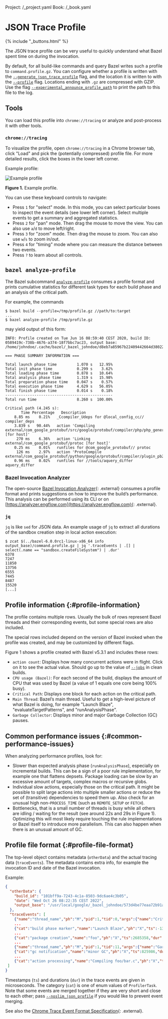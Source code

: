 Project: /_project.yaml
Book: /_book.yaml

# JSON Trace Profile

{% include "_buttons.html" %}

The JSON trace profile can be very useful to quickly understand what Bazel spent
time on during the invocation.

By default, for all build-like commands and query Bazel writes such a profile to
`command.profile.gz`. You can configure whether a profile is written with the
[`--generate_json_trace_profile`](/reference/command-line-reference#flag--generate_json_trace_profile)
flag, and the location it is written to with the
[`--profile`](/user-manual#profile) flag. Locations ending with `.gz` are
compressed with GZIP. Use the flag
[`--experimental_announce_profile_path`](/reference/command-line-reference#flag--experimental_announce_profile_path)
to print the path to this file to the log.

## Tools

You can load this profile into `chrome://tracing` or analyze and
post-process it with other tools.

### `chrome://tracing`

To visualize the profile, open `chrome://tracing` in a Chrome browser tab,
click "Load" and pick the (potentially compressed) profile file. For more
detailed results, click the boxes in the lower left corner.

Example profile:

![Example profile](/docs/images/json-trace-profile.png "Example profile")

**Figure 1.** Example profile.

You can use these keyboard controls to navigate:

*   Press `1` for "select" mode. In this mode, you can select
    particular boxes to inspect the event details (see lower left corner).
    Select multiple events to get a summary and aggregated statistics.
*   Press `2` for "pan" mode. Then drag the mouse to move the view. You
    can also use `a`/`d` to move left/right.
*   Press `3` for "zoom" mode. Then drag the mouse to zoom. You can
    also use `w`/`s` to zoom in/out.
*   Press `4` for "timing" mode where you can measure the distance
    between two events.
*   Press `?` to learn about all controls.

## `bazel analyze-profile`

The Bazel subcommand [`analyze-profile`](/user-manual#analyze-profile)
consumes a profile format and prints cumulative statistics for
different task types for each build phase and an analysis of the critical path.

For example, the commands

```
$ bazel build --profile=/tmp/profile.gz //path/to:target
...
$ bazel analyze-profile /tmp/profile.gz
```

may yield output of this form:

```
INFO: Profile created on Tue Jun 16 08:59:40 CEST 2020, build ID: 0589419c-738b-4676-a374-18f7bbc7ac23, output base: /home/johndoe/.cache/bazel/_bazel_johndoe/d8eb7a85967b22409442664d380222c0

=== PHASE SUMMARY INFORMATION ===

Total launch phase time         1.070 s   12.95%
Total init phase time           0.299 s    3.62%
Total loading phase time        0.878 s   10.64%
Total analysis phase time       1.319 s   15.98%
Total preparation phase time    0.047 s    0.57%
Total execution phase time      4.629 s   56.05%
Total finish phase time         0.014 s    0.18%
------------------------------------------------
Total run time                  8.260 s  100.00%

Critical path (4.245 s):
       Time Percentage   Description
    8.85 ms    0.21%   _Ccompiler_Udeps for @local_config_cc// compiler_deps
    3.839 s   90.44%   action 'Compiling external/com_google_protobuf/src/google/protobuf/compiler/php/php_generator.cc [for host]'
     270 ms    6.36%   action 'Linking external/com_google_protobuf/protoc [for host]'
    0.25 ms    0.01%   runfiles for @com_google_protobuf// protoc
     126 ms    2.97%   action 'ProtoCompile external/com_google_protobuf/python/google/protobuf/compiler/plugin_pb2.py'
    0.96 ms    0.02%   runfiles for //tools/aquery_differ aquery_differ
```

### Bazel Invocation Analyzer

The open-source
[Bazel Invocation Analyzer](https://github.com/EngFlow/bazel_invocation_analyzer){: .external}
consumes a profile format and prints suggestions on how to improve
the build’s performance. This analysis can be performed using its CLI or on
[https://analyzer.engflow.com](https://analyzer.engflow.com){: .external}.

### `jq`

`jq` is like `sed` for JSON data. An example usage of `jq` to extract all
durations of the sandbox creation step in local action execution:

```
$ zcat $(../bazel-6.0.0rc1-linux-x86_64 info output_base)/command.profile.gz | jq '.traceEvents | .[] | select(.name == "sandbox.createFileSystem") | .dur'
6378
7247
11850
13756
6555
7445
8487
15520
[...]
```

## Profile information {:#profile-information}

The profile contains multiple rows. Usually the bulk of rows represent Bazel
threads and their corresponding events, but some special rows are also included.

The special rows included depend on the version of Bazel invoked when the
profile was created, and may be customized by different flags.

Figure 1 shows a profile created with Bazel v5.3.1 and includes these rows:

*   `action count`: Displays how many concurrent actions were in flight. Click
    on it to see the actual value. Should go up to the value of
    [`--jobs`](/reference/command-line-reference#flag--jobs) in clean
    builds.
*   `CPU usage (Bazel)`: For each second of the build, displays the amount of
    CPU that was used by Bazel (a value of 1 equals one core being 100% busy).
*   `Critical Path`: Displays one block for each action on the critical path.
*   `Main Thread`: Bazel’s main thread. Useful to get a high-level picture of
    what Bazel is doing, for example "Launch Blaze", "evaluateTargetPatterns",
    and "runAnalysisPhase".
*   `Garbage Collector`: Displays minor and major Garbage Collection (GC)
    pauses.

## Common performance issues {:#common-performance-issues}

When analyzing performance profiles, look for:

*   Slower than expected analysis phase (`runAnalysisPhase`), especially on
    incremental builds. This can be a sign of a poor rule implementation, for
    example one that flattens depsets. Package loading can be slow by an
    excessive amount of targets, complex macros or recursive globs.
*   Individual slow actions, especially those on the critical path. It might be
    possible to split large actions into multiple smaller actions or reduce the
    set of (transitive) dependencies to speed them up. Also check for an unusual
    high non-`PROCESS_TIME` (such as `REMOTE_SETUP` or `FETCH`).
*   Bottlenecks, that is a small number of threads is busy while all others are
    idling / waiting for the result (see around 22s and 29s in Figure 1).
    Optimizing this will most likely require touching the rule implementations
    or Bazel itself to introduce more parallelism. This can also happen when
    there is an unusual amount of GC.

## Profile file format {:#profile-file-format}

The top-level object contains metadata (`otherData`) and the actual tracing data
(`traceEvents`). The metadata contains extra info, for example the invocation ID
and date of the Bazel invocation.

Example:

```json
{
  "otherData": {
    "build_id": "101bff9a-7243-4c1a-8503-9dc6ae4c3b05",
    "date": "Wed Oct 26 08:22:35 CEST 2022",
    "output_base": "/usr/local/google/_bazel_johndoe/573d4be77eaa72b91a3dfaa497bf8cd0"
  },
  "traceEvents": [
    {"name":"thread_name","ph":"M","pid":1,"tid":0,"args":{"name":"Critical Path"}},
    ...
    {"cat":"build phase marker","name":"Launch Blaze","ph":"X","ts":-1306000,"dur":1306000,"pid":1,"tid":21},
    ...
    {"cat":"package creation","name":"foo","ph":"X","ts":2685358,"dur":784,"pid":1,"tid":246},
    ...
    {"name":"thread_name","ph":"M","pid":1,"tid":11,"args":{"name":"Garbage Collector"}},
    {"cat":"gc notification","name":"minor GC","ph":"X","ts":825986,"dur":11000,"pid":1,"tid":11},
    ...
    {"cat":"action processing","name":"Compiling foo/bar.c","ph":"X","ts":54413389,"dur":357594,"pid":1,"args":{"mnemonic":"CppCompile"},"tid":341},
 ]
}
```

Timestamps (`ts`) and durations (`dur`) in the trace events are given in
microseconds. The category (`cat`) is one of enum values of `ProfilerTask`.
Note that some events are merged together if they are very short and close to
each other; pass
[`--noslim_json_profile`](/reference/command-line-reference#flag--slim_profile)
if you would like to prevent event merging.

See also the
[Chrome Trace Event Format Specification](https://docs.google.com/document/d/1CvAClvFfyA5R-PhYUmn5OOQtYMH4h6I0nSsKchNAySU/preview){: .external}.
